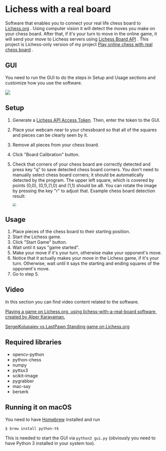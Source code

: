 # Lichess with a real board
Software that enables you to connect your real life chess board to [Lichess.org](https://lichess.org/) . Using computer vision it will detect the moves you make on your chess board. After that, if it's your turn to move in the online game, it will send your move to Lichess servers using [Lichess Board API](https://lichess.org/blog/XlRW5REAAB8AUJJ-/welcome-lichess-boards) . This project is Lichess-only version of my project [Play online chess with real chess board](https://github.com/karayaman/Play-online-chess-with-real-chess-board) .

## GUI

You need to run the GUI to do the steps in Setup and Usage sections and customize how you use the software.

![](https://github.com/karayaman/lichess-with-a-real-board/raw/main/gui.jpg)

## Setup

1. Generate a  [Lichess API Access Token](https://lichess.org/account/oauth/token/create?scopes[]=board:play&description=Lichess+with+a+real+board). Then, enter the token to the GUI.

2. Place your webcam near to your chessboard so that all of the squares and pieces can be clearly seen by it.

3. Remove all pieces from your chess board.

4. Click "Board Calibration" button.

5. Check that corners of your chess board are correctly detected and press key "q" to save detected chess board corners. You don't need to manually select chess board corners; it should be automatically detected by the program. The upper left square, which is covered by points (0,0), (0,1),(1,0) and (1,1) should be a8. You can rotate the image by pressing the key "r" to adjust that. Example chess board detection result:

   <img src="https://github.com/karayaman/lichess-with-a-real-board/raw/main/chessboard_detection_result.jpg" style="zoom:67%;" />

## Usage

1. Place pieces of the chess board to their starting position.
2. Start the Lichess game.
3. Click "Start Game" button.
4. Wait until it says "game started".
5. Make your move if it's your turn, otherwise make your opponent's move.
6. Notice that it actually makes your move in the Lichess game, if it's your turn. Otherwise, wait until it says the starting and ending squares of the opponent's move. 
7. Go to step 5.

## Video

In this section you can find video content related to the software.

[Playing a game on Lichess.org, using lichess-with-a-real-board software, created by Alper Karayaman.](https://youtu.be/W0mohAhS4hI)

[SergeiKolupajev vs LastPawn Standing game on Lichess.org](https://youtu.be/gsX7vxEoxLA)

## Required libraries

- opencv-python
- python-chess
- numpy
- pyttsx3
- scikit-image
- pygrabber
- mac-say
- berserk

## Running it on macOS

You need to have [Homebrew](https://brew.sh/) installed and run

```sh
$ brew install python-tk
```

This is needed to start the GUI via `python3 gui.py` (obviously you need to have Python 3 installed in your system too).
